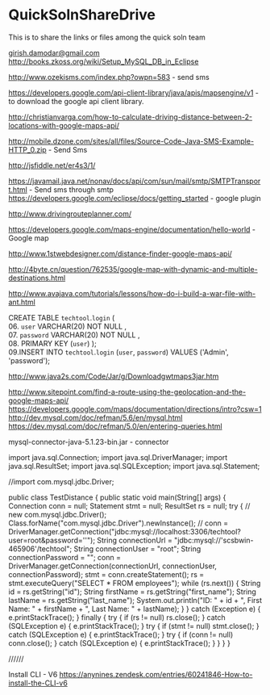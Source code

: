 # QuickSolnShareDrive
This is to share the links or files among the quick soln team

girish.damodar@gmail.com
http://books.zkoss.org/wiki/Setup_MySQL_DB_in_Eclipse


http://www.ozekisms.com/index.php?owpn=583 - send sms

https://developers.google.com/api-client-library/java/apis/mapsengine/v1 - to download the google api client library.

http://christianvarga.com/how-to-calculate-driving-distance-between-2-locations-with-google-maps-api/

http://mobile.dzone.com/sites/all/files/Source-Code-Java-SMS-Example-HTTP_0.zip - Send Sms 

http://jsfiddle.net/er4s3/1/

https://javamail.java.net/nonav/docs/api/com/sun/mail/smtp/SMTPTransport.html - Send sms through smtp
https://developers.google.com/eclipse/docs/getting_started - google plugin

http://www.drivingrouteplanner.com/

https://developers.google.com/maps-engine/documentation/hello-world - Google map

http://www.1stwebdesigner.com/distance-finder-google-maps-api/

http://4byte.cn/question/762535/google-map-with-dynamic-and-multiple-destinations.html

http://www.avajava.com/tutorials/lessons/how-do-i-build-a-war-file-with-ant.html


CREATE  TABLE `techtool`.`login` (  
06.  `user` VARCHAR(20) NOT NULL ,  
07.  `password` VARCHAR(20) NOT NULL ,  
08.  PRIMARY KEY (`user`) );   
09.INSERT INTO `techtool`.`login` (`user`, `password`) VALUES ('Admin', 'password'); 



http://www.java2s.com/Code/Jar/g/Downloadgwtmaps3jar.htm

http://www.sitepoint.com/find-a-route-using-the-geolocation-and-the-google-maps-api/
https://developers.google.com/maps/documentation/directions/intro?csw=1
http://dev.mysql.com/doc/refman/5.6/en/mysql.html
https://dev.mysql.com/doc/refman/5.0/en/entering-queries.html

mysql-connector-java-5.1.23-bin.jar - connector


 
import java.sql.Connection;
import java.sql.DriverManager;
import java.sql.ResultSet;
import java.sql.SQLException;
import java.sql.Statement;

//import com.mysql.jdbc.Driver;

public class TestDistance {
	public static void main(String[] args) {
		Connection conn = null;
		Statement stmt = null;
		ResultSet rs = null;
		try {
//			new com.mysql.jdbc.Driver();
			Class.forName("com.mysql.jdbc.Driver").newInstance();
// conn = DriverManager.getConnection("jdbc:mysql://localhost:3306/techtool?user=root&password=''");
			String connectionUrl = "jdbc:mysql://'scsbwin-465906'/techtool";
			String connectionUser = "root";
			String connectionPassword = "";
			conn = DriverManager.getConnection(connectionUrl, connectionUser, connectionPassword);
			stmt = conn.createStatement();
			rs = stmt.executeQuery("SELECT * FROM employees");
			while (rs.next()) {
				String id = rs.getString("id");
				String firstName = rs.getString("first_name");
				String lastName = rs.getString("last_name");
				System.out.println("ID: " + id + ", First Name: " + firstName
						+ ", Last Name: " + lastName);
			}
		} catch (Exception e) {
			e.printStackTrace();
		} finally {
			try { if (rs != null) rs.close(); } catch (SQLException e) { e.printStackTrace(); }
			try { if (stmt != null) stmt.close(); } catch (SQLException e) { e.printStackTrace(); }
			try { if (conn != null) conn.close(); } catch (SQLException e) { e.printStackTrace(); }
		}
	}
}
 






<script src="http://maps.google.com/maps/api/js?sensor=true"></script>
<script src="http://ajax.googleapis.com/ajax/libs/jquery/1.8.3/jquery.min.js"></script>
<script>
var duration;
var directionDisplay;  
var map;    
var directionsService = new google.maps.DirectionsService();
function calcRoute(start, end) {
            var request = {
            origin:start,
            destination:end,
            travelMode:google.maps.DirectionsTravelMode.DRIVING
        };
        directionsService.route(request, function(response, status) {
            if (status == google.maps.DirectionsStatus.OK) {
                directionsDisplay.setDirections(response);
        duration = response.routes[0].legs[0].duration.value/60;
            }
       
        });
}
</script>


//////

Install CLI - V6
https://anynines.zendesk.com/entries/60241846-How-to-install-the-CLI-v6
 
